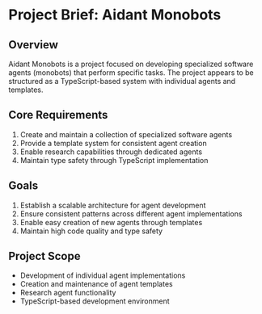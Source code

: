 # Project Brief: Aidant Monobots

## Overview
Aidant Monobots is a project focused on developing specialized software agents (monobots) that perform specific tasks. The project appears to be structured as a TypeScript-based system with individual agents and templates.

## Core Requirements
1. Create and maintain a collection of specialized software agents
2. Provide a template system for consistent agent creation
3. Enable research capabilities through dedicated agents
4. Maintain type safety through TypeScript implementation

## Goals
1. Establish a scalable architecture for agent development
2. Ensure consistent patterns across different agent implementations
3. Enable easy creation of new agents through templates
4. Maintain high code quality and type safety

## Project Scope
- Development of individual agent implementations
- Creation and maintenance of agent templates
- Research agent functionality
- TypeScript-based development environment
